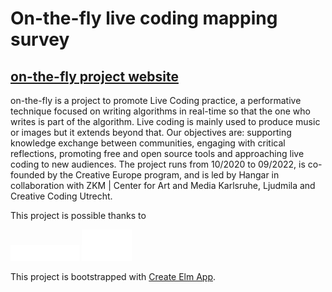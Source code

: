 # On-the-fly live coding mapping survey

 ## [on-the-fly project website](https://onthefly.space/)

 on-the-fly is a project to promote Live Coding practice, a performative technique focused on writing algorithms in real-time so that the one who writes is part of the algorithm. Live coding is mainly used to produce music or images but it extends beyond that. Our objectives are: supporting knowledge exchange between communities, engaging with critical reflections, promoting free and open source tools and approaching live coding to new audiences. The project runs from 10/2020 to 09/2022, is co-founded by the Creative Europe program, and is led by Hangar in collaboration with ZKM | Center for Art and Media Karlsruhe, Ljudmila and Creative Coding Utrecht.

This project is possible thanks to
 
 <img src='public/CCE.png' width=110>

 <img src='public/logo_sci.gif' width=80>

This project is bootstrapped with [Create Elm App](https://github.com/halfzebra/create-elm-app).

